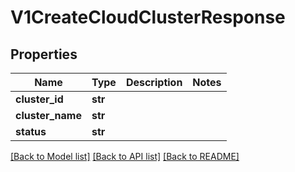 # V1CreateCloudClusterResponse

## Properties
Name | Type | Description | Notes
------------ | ------------- | ------------- | -------------
**cluster_id** | **str** |  | 
**cluster_name** | **str** |  | 
**status** | **str** |  | 

[[Back to Model list]](../vela-client/README.md#documentation-for-models) [[Back to API list]](../vela-client/README.md#documentation-for-api-endpoints) [[Back to README]](../vela-client/README.md)


